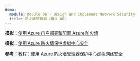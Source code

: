 ```yaml
---
demo:
  module: Module 06 - Design and Implement Network Security
  title: 防火墙管理器（模块 06）
---
```


**模拟：**[使用 Azure 门户部署和配置 Azure 防火墙](https://mslabs.cloudguides.com/guides/AZ-700%20Lab%20Simulation%20-%20Deploy%20and%20configure%20Azure%20Firewall%20using%20the%20Azure%20portal)

**模拟：**[使用 Azure 防火墙保护虚拟中心安全](https://mslabs.cloudguides.com/guides/AZ-700%20Lab%20Simulation%20-%20Secure%20your%20virtual%20hub%20using%20Azure%20Firewall%20Manager)

**参考：**[教程：使用 Azure 防火墙管理器保护中心虚拟网络安全](https://learn.microsoft.com/azure/firewall-manager/secure-cloud-network)
